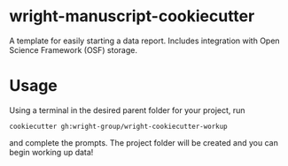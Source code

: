 # wright-manuscript-cookiecutter

A template for easily starting a data report.  Includes integration with Open Science Framework (OSF) storage.


# Usage

Using a terminal in the desired parent folder for your project, run

`cookiecutter gh:wright-group/wright-cookiecutter-workup`

and complete the prompts.
The project folder will be created and you can begin working up data!
